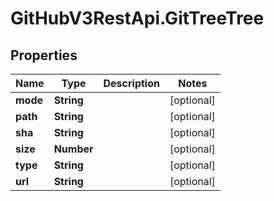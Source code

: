 # GitHubV3RestApi.GitTreeTree

## Properties

Name | Type | Description | Notes
------------ | ------------- | ------------- | -------------
**mode** | **String** |  | [optional] 
**path** | **String** |  | [optional] 
**sha** | **String** |  | [optional] 
**size** | **Number** |  | [optional] 
**type** | **String** |  | [optional] 
**url** | **String** |  | [optional] 


